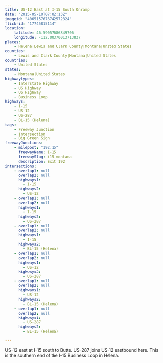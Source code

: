 ```yaml
---
title: US-12 East at I-15 South Onramp
date: "2015-05-10T07:02:13Z"
imageid: "4065157676742572324"
flickrid: "17745815114"
location:
    latitude: 46.59057686849706
    longitude: -112.00370013713837
places:
    - Helena|Lewis and Clark County|Montana|United States
counties:
    - Lewis and Clark County|Montana|United States
countries:
    - United States
states:
    - Montana|United States
highwaytypes:
    - Interstate Highway
    - US Highway
    - US Highway
    - Business Loop
highways:
    - I-15
    - US-12
    - US-287
    - BL-15 (Helena)
tags:
    - Freeway Junction
    - Intersection
    - Big Green Sign
freewayJunctions:
    - milepost: "192.15"
      freewayName: I-15
      freewaySlug: i15-montana
      description: Exit 192
intersections:
    - overlap1: null
      overlap2: null
      highways1:
        - I-15
      highways2:
        - US-12
    - overlap1: null
      overlap2: null
      highways1:
        - I-15
      highways2:
        - US-287
    - overlap1: null
      overlap2: null
      highways1:
        - I-15
      highways2:
        - BL-15 (Helena)
    - overlap1: null
      overlap2: null
      highways1:
        - US-12
      highways2:
        - US-287
    - overlap1: null
      overlap2: null
      highways1:
        - US-12
      highways2:
        - BL-15 (Helena)
    - overlap1: null
      overlap2: null
      highways1:
        - US-287
      highways2:
        - BL-15 (Helena)

---
```

US-12 east at I-15 south to Butte.  US-287 joins US-12 eastbound here.  This is the southern end of the I-15 Business Loop in Helena.